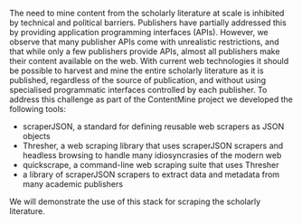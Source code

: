The need to mine content from the scholarly literature at scale is inhibited by technical and political barriers. Publishers have partially addressed this by providing application programming interfaces (APIs). However, we observe that many publisher APIs come with unrealistic restrictions, and that while only a few publishers provide APIs, almost all publishers make their content available on the web. With current web technologies it should be possible to harvest and mine the entire scholarly literature as it is published, regardless of the source of publication, and without using specialised programmatic interfaces controlled by each publisher. To address this challenge as part of the ContentMine project we developed the following tools:

* scraperJSON, a standard for defining reusable web scrapers as JSON objects
* Thresher, a web scraping library that uses scraperJSON scrapers and headless browsing to handle many idiosyncrasies of the modern web
* quickscrape, a command-line web scraping suite that uses Thresher
* a library of scraperJSON scrapers to extract data and metadata from many academic publishers

We will demonstrate the use of this stack for scraping the scholarly literature.
